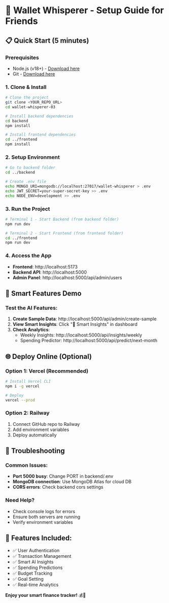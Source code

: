 # 🚀 Wallet Whisperer - Setup Guide for Friends

## 📋 Quick Start (5 minutes)

### Prerequisites
- Node.js (v18+) - [Download here](https://nodejs.org/)
- Git - [Download here](https://git-scm.com/)

### 1. Clone & Install
```bash
# Clone the project
git clone <YOUR_REPO_URL>
cd wallet-whisperer-03

# Install backend dependencies
cd backend
npm install

# Install frontend dependencies
cd ../frontend
npm install
```

### 2. Setup Environment
```bash
# Go to backend folder
cd ../backend

# Create .env file
echo MONGO_URI=mongodb://localhost:27017/wallet-whisperer > .env
echo JWT_SECRET=your-super-secret-key >> .env
echo NODE_ENV=development >> .env
```

### 3. Run the Project
```bash
# Terminal 1 - Start Backend (from backend folder)
npm run dev

# Terminal 2 - Start Frontend (from frontend folder)
cd ../frontend
npm run dev
```

### 4. Access the App
- **Frontend**: http://localhost:5173
- **Backend API**: http://localhost:5000
- **Admin Panel**: http://localhost:5000/api/admin/users

## 🧠 Smart Features Demo

### Test the AI Features:
1. **Create Sample Data**: http://localhost:5000/api/admin/create-sample
2. **View Smart Insights**: Click "🧠 Smart Insights" in dashboard
3. **Check Analytics**: 
   - Weekly Insights: http://localhost:5000/api/insights/weekly
   - Spending Predictor: http://localhost:5000/api/predict/next-month

## 🌐 Deploy Online (Optional)

### Option 1: Vercel (Recommended)
```bash
# Install Vercel CLI
npm i -g vercel

# Deploy
vercel --prod
```

### Option 2: Railway
1. Connect GitHub repo to Railway
2. Add environment variables
3. Deploy automatically

## 🔧 Troubleshooting

### Common Issues:
- **Port 5000 busy**: Change PORT in backend/.env
- **MongoDB connection**: Use MongoDB Atlas for cloud DB
- **CORS errors**: Check backend cors settings

### Need Help?
- Check console logs for errors
- Ensure both servers are running
- Verify environment variables

## 🎯 Features Included:
- ✅ User Authentication
- ✅ Transaction Management
- ✅ Smart AI Insights
- ✅ Spending Predictions
- ✅ Budget Tracking
- ✅ Goal Setting
- ✅ Real-time Analytics

**Enjoy your smart finance tracker!** 💰🧠